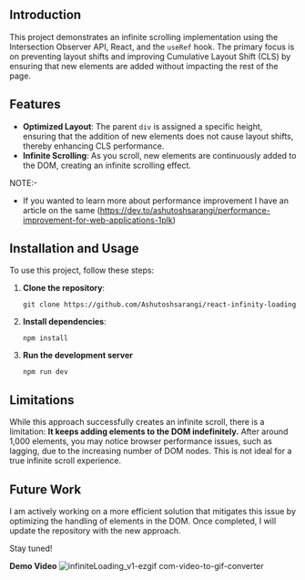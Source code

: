 ## Introduction

This project demonstrates an infinite scrolling implementation using the Intersection Observer API, React, and the `useRef` hook. The primary focus is on preventing layout shifts and improving Cumulative Layout Shift (CLS) by ensuring that new elements are added without impacting the rest of the page.

## Features

-   **Optimized Layout**: The parent `div` is assigned a specific height, ensuring that the addition of new elements does not cause layout shifts, thereby enhancing CLS performance.
-   **Infinite Scrolling**: As you scroll, new elements are continuously added to the DOM, creating an infinite scrolling effect.


NOTE:-
- If you wanted to learn more about performance improvement I have an article on the same (https://dev.to/ashutoshsarangi/performance-improvement-for-web-applications-1plk)

## Installation and Usage

To use this project, follow these steps:

1.  **Clone the repository**:
    
    ```git clone https://github.com/Ashutoshsarangi/react-infinity-loading```
    
2.  **Install dependencies**:
    
    ```npm install``` 
    
3.  **Run the development server**
    
    ```npm run dev``` 
    

## Limitations

While this approach successfully creates an infinite scroll, there is a limitation: **It keeps adding elements to the DOM indefinitely.** After around 1,000 elements, you may notice browser performance issues, such as lagging, due to the increasing number of DOM nodes. This is not ideal for a true infinite scroll experience.



## Future Work

I am actively working on a more efficient solution that mitigates this issue by optimizing the handling of elements in the DOM. Once completed, I will update the repository with the new approach.

Stay tuned!

**Demo Video**
![infiniteLoading_v1-ezgif com-video-to-gif-converter](https://github.com/user-attachments/assets/4b0f48b0-6523-443d-b267-d1c4da745c6c)
